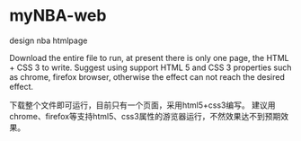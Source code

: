 # myNBA-web
design nba htmlpage

Download the entire file to run, at present there is only one page, the HTML + CSS 3 to write.
Suggest using support HTML 5 and CSS 3 properties such as chrome, firefox browser, otherwise 
the effect can not reach the desired effect.

下载整个文件即可运行，目前只有一个页面，采用html5+css3编写。
建议用chrome、firefox等支持html5、css3属性的游览器运行，不然效果达不到预期效果。
